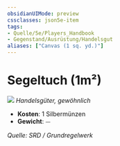 ```yaml
---
obsidianUIMode: preview
cssclasses: json5e-item
tags:
- Quelle/5e/Players_Handbook
- Gegenstand/Ausrüstung/Handelsgut
aliases: ["Canvas (1 sq. yd.)"]
---
```

# Segeltuch (1m²)
![](../../../99%20-%20Setup/Files/Bildersammlung/Symbolik/Gegenstände.webp#token)
*Handelsgüter, gewöhnlich*  

- **Kosten**: 1 Silbermünzen
- **Gewicht**: ⏤

*Quelle: SRD / Grundregelwerk*